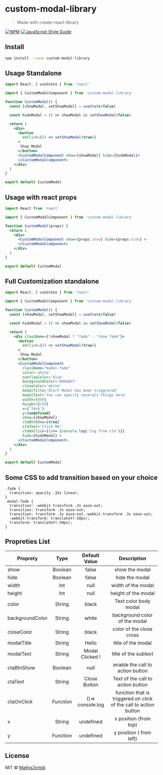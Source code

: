 # custom-modal-library

> Made with create-react-library

[![NPM](https://img.shields.io/npm/v/custom-modal-library.svg)](https://www.npmjs.com/package/custom-modal-library) [![JavaScript Style Guide](https://img.shields.io/badge/code_style-standard-brightgreen.svg)](https://standardjs.com)

## Install

```bash
npm install --save custom-modal-library
```

## Usage Standalone

```jsx
import React, { useState } from 'react'

import { CustomModalComponent } from 'custom-modal-library'

function CustomModal() {
  const [showModal, setShowModal] = useState(false)

  const hideModal = () => showModal && setShowModal(false)

  return (
    <div>
      <button
        onClick={() => setShowModal(true)}
      >
       Show Modal
      </button>
      <CustomModalComponent show={showModal} hide={hideModal}>
      </CustomModalComponent>
    </div>
  )
}

export default CustomModal
```

## Usage with react props

```jsx
import React from 'react'

import { CustomModalComponent } from 'custom-modal-library'

function CustomModal(props) {
  return (
    <div>
      <CustomModalComponent show={props.show} hide={props.hide} >
      </CustomModalComponent>
    </div>
  )
}

export default CustomModal
```


## Full Customization standalone

```jsx
import React, { useState } from 'react'

import { CustomModalComponent } from 'custom-modal-library'

function CustomModal() {
  const [showModal, setShowModal] = useState(false)

  const hideModal = () => showModal && setShowModal(false)

  return (
    <div className={!showModal ? "fade" : "show fade"}>
      <button
        onClick={() => setShowModal(true)}
      >
       Show Modal
      </button>
      <CustomModalComponent
        className="modal-fade"
        color='white'
        overlayColor='blue'
        backgroundColor='#4b66b7'
        closeColor='white'
        modalTitle='Alert Modal has been triggrered'
        modalText='You can specify severals things here'
        width={800}
        height={250}
        x={'24vh'}
        y={undefined}
        show={showModal}
        ctaBtnShow={true}
        ctaText='Click Me!'
        ctaOnClick={()=> {console.log('Log from cta')}}
        hide={hideModal} >
      </CustomModalComponent>
    </div>
  )
}

export default CustomModal

```

## Some CSS to add transition based on your choice

```
.fade {
  transition: opacity .15s linear;
}
.modal-fade {
  transition: -webkit-transform .3s ease-out;
  transition: transform .3s ease-out;
  transition: transform .3s ease-out,-webkit-transform .3s ease-out;
  -webkit-transform: translateY(-50px);
  transform: translateY(-50px);
}
```


## Propreties List

| Proprety        | Type          | Default Value    | Description       |
| ----------------|:-------------:| :---------------:| :----------------:|
| show            | Boolean       |    false         | show the modal    |
| hide            | Boolean       |    false         | hide the modal    |
| width           | Int           |    null          |width of the modal |
| height          | Int           |    null          |height of the modal|
| color           | String        |    black         |Text color body modal|
| backgroundColor | String        |    white         |    background color of the modal           |
| closeColor      | String        |    black         |    color of the close cross          |
| modalTitle      | String        |    Hello         |    title of the modal          |
| modalText       | String        | Modal Clicked !  |    title of the subtext          |
| ctaBtnShow      | Boolean       |    null          |enable the call to action button          |
| ctaText         | String        | Close Button     |    Text of the call to action button          |
| ctaOnClick      | Function      | ()=> console.log |    function that is triggered on click of the call to action button          |
| x               | String        | undefined        |    x position (from top)          |
| y               | Function      | undefined        |    y position ( from left)          |


## License

MIT © [MathisZerbib](https://github.com/MathisZerbib)
